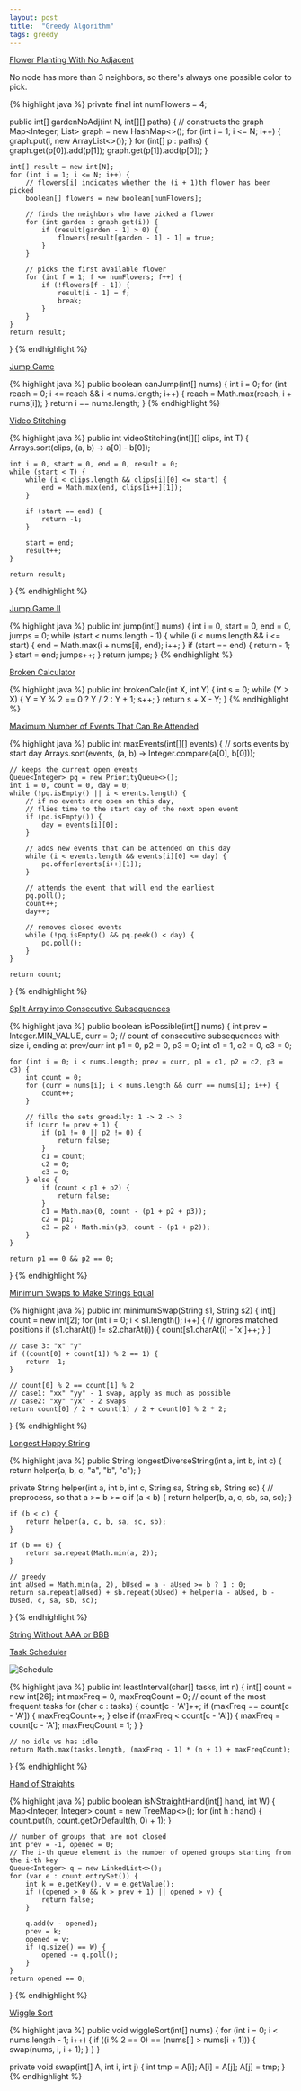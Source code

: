 ```yaml
---
layout: post
title:  "Greedy Algorithm"
tags: greedy
---
```

[Flower Planting With No Adjacent][flower-planting-with-no-adjacent]

No node has more than 3 neighbors, so there's always one possible color to pick.

{% highlight java %}
private final int numFlowers = 4;

public int[] gardenNoAdj(int N, int[][] paths) {
    // constructs the graph
    Map<Integer, List<Integer>> graph = new HashMap<>();
    for (int i = 1; i <= N; i++) {
        graph.put(i, new ArrayList<>());
    }
    for (int[] p : paths) {
        graph.get(p[0]).add(p[1]);
        graph.get(p[1]).add(p[0]);
    }

    int[] result = new int[N];
    for (int i = 1; i <= N; i++) {
        // flowers[i] indicates whether the (i + 1)th flower has been picked
        boolean[] flowers = new boolean[numFlowers];

        // finds the neighbors who have picked a flower
        for (int garden : graph.get(i)) {
            if (result[garden - 1] > 0) {
                flowers[result[garden - 1] - 1] = true;
            }
        }

        // picks the first available flower
        for (int f = 1; f <= numFlowers; f++) {
            if (!flowers[f - 1]) {
                result[i - 1] = f;
                break;
            }
        }    
    }
    return result;
}
{% endhighlight %}

[Jump Game][jump-game]

{% highlight java %}
public boolean canJump(int[] nums) {
    int i = 0;
    for (int reach = 0; i <= reach && i < nums.length; i++) {
        reach = Math.max(reach, i + nums[i]);
    }
    return i == nums.length;
}
{% endhighlight %}

[Video Stitching][video-stitching]

{% highlight java %}
public int videoStitching(int[][] clips, int T) {
    Arrays.sort(clips, (a, b) -> a[0] - b[0]);

    int i = 0, start = 0, end = 0, result = 0;
    while (start < T) {
        while (i < clips.length && clips[i][0] <= start) {
            end = Math.max(end, clips[i++][1]);
        }

        if (start == end) {
            return -1;
        }

        start = end;
        result++;
    }

    return result;
}
{% endhighlight %}

[Jump Game II][jump-game-ii]

{% highlight java %}
public int jump(int[] nums) {
    int i = 0, start = 0, end = 0, jumps = 0;
    while (start < nums.length - 1) {
        while (i < nums.length && i <= start) {
            end = Math.max(i + nums[i], end);
            i++;
        }
        if (start == end) {
            return - 1;
        }
        start = end;
        jumps++;
    }
    return jumps;
}
{% endhighlight %}

[Broken Calculator][broken-calculator]

{% highlight java %}
public int brokenCalc(int X, int Y) {
    int s = 0;
    while (Y > X) {
        Y = Y % 2 == 0 ? Y / 2 : Y + 1;
        s++;
    }
    return s + X - Y;
}
{% endhighlight %}

[Maximum Number of Events That Can Be Attended][maximum-number-of-events-that-can-be-attended]

{% highlight java %}
public int maxEvents(int[][] events) {
    // sorts events by start day
    Arrays.sort(events, (a, b) -> Integer.compare(a[0], b[0]));

    // keeps the current open events
    Queue<Integer> pq = new PriorityQueue<>();
    int i = 0, count = 0, day = 0;
    while (!pq.isEmpty() || i < events.length) {
        // if no events are open on this day,
        // flies time to the start day of the next open event
        if (pq.isEmpty()) {
            day = events[i][0];
        }

        // adds new events that can be attended on this day
        while (i < events.length && events[i][0] <= day) {
            pq.offer(events[i++][1]);
        }

        // attends the event that will end the earliest
        pq.poll();
        count++;
        day++;

        // removes closed events
        while (!pq.isEmpty() && pq.peek() < day) {
            pq.poll();
        }   
    }

    return count;
}
{% endhighlight %}

[Split Array into Consecutive Subsequences][split-array-into-consecutive-subsequences]

{% highlight java %}
public boolean isPossible(int[] nums) {
    int prev = Integer.MIN_VALUE, curr = 0;
    // count of consecutive subsequences with size i, ending at prev/curr
    int p1 = 0, p2 = 0, p3 = 0;
    int c1 = 1, c2 = 0, c3 = 0;

    for (int i = 0; i < nums.length; prev = curr, p1 = c1, p2 = c2, p3 = c3) {
        int count = 0;
        for (curr = nums[i]; i < nums.length && curr == nums[i]; i++) {
            count++;
        }

        // fills the sets greedily: 1 -> 2 -> 3
        if (curr != prev + 1) {
            if (p1 != 0 || p2 != 0) {
                return false;
            }
            c1 = count;
            c2 = 0;
            c3 = 0;
        } else {
            if (count < p1 + p2) {
                return false;
            }
            c1 = Math.max(0, count - (p1 + p2 + p3));
            c2 = p1;
            c3 = p2 + Math.min(p3, count - (p1 + p2));
        }
    }

    return p1 == 0 && p2 == 0;
}
{% endhighlight %}

[Minimum Swaps to Make Strings Equal][minimum-swaps-to-make-strings-equal]

{% highlight java %}
public int minimumSwap(String s1, String s2) {
    int[] count = new int[2];
    for (int i = 0; i < s1.length(); i++) {
        // ignores matched positions
        if (s1.charAt(i) != s2.charAt(i)) {
            count[s1.charAt(i) - 'x']++;
        }
    }

    // case 3: "x" "y"
    if ((count[0] + count[1]) % 2 == 1) {
        return -1;
    }

    // count[0] % 2 == count[1] % 2
    // case1: "xx" "yy" - 1 swap, apply as much as possible
    // case2: "xy" "yx" - 2 swaps
    return count[0] / 2 + count[1] / 2 + count[0] % 2 * 2;
}
{% endhighlight %}

[Longest Happy String][longest-happy-string]

{% highlight java %}
public String longestDiverseString(int a, int b, int c) {
    return helper(a, b, c, "a", "b", "c");
}

private String helper(int a, int b, int c, String sa, String sb, String sc) {
    // preprocess, so that a >= b >= c
    if (a < b) {
        return helper(b, a, c, sb, sa, sc);
    }

    if (b < c) {
        return helper(a, c, b, sa, sc, sb);
    }

    if (b == 0) {
        return sa.repeat(Math.min(a, 2));
    }

    // greedy
    int aUsed = Math.min(a, 2), bUsed = a - aUsed >= b ? 1 : 0; 
    return sa.repeat(aUsed) + sb.repeat(bUsed) + helper(a - aUsed, b - bUsed, c, sa, sb, sc);
}
{% endhighlight %}

[String Without AAA or BBB][string-without-aaa-or-bbb]

[Task Scheduler][task-scheduler]

![Schedule](/assets/task_scheduler.png)

{% highlight java %}
public int leastInterval(char[] tasks, int n) {
    int[] count = new int[26];
    int maxFreq = 0, maxFreqCount = 0;  // count of the most frequent tasks
    for (char c : tasks) {
        count[c - 'A']++;
        if (maxFreq == count[c - 'A']) {
            maxFreqCount++;
        } else if (maxFreq < count[c - 'A']) {
            maxFreq = count[c - 'A'];
            maxFreqCount = 1;
        }
    }

    // no idle vs has idle
    return Math.max(tasks.length, (maxFreq - 1) * (n + 1) + maxFreqCount);
}
{% endhighlight %}

[Hand of Straights][hand-of-straights]

{% highlight java %}
public boolean isNStraightHand(int[] hand, int W) {
    Map<Integer, Integer> count = new TreeMap<>();
    for (int h : hand) {
        count.put(h, count.getOrDefault(h, 0) + 1);
    }

    // number of groups that are not closed
    int prev = -1, opened = 0;
    // The i-th queue element is the number of opened groups starting from the i-th key
    Queue<Integer> q = new LinkedList<>();
    for (var e : count.entrySet()) {
        int k = e.getKey(), v = e.getValue();
        if ((opened > 0 && k > prev + 1) || opened > v) {
            return false;
        }

        q.add(v - opened);
        prev = k;
        opened = v;
        if (q.size() == W) {
            opened -= q.poll();
        }
    }
    return opened == 0;
}
{% endhighlight %}

[Wiggle Sort][wiggle-sort]

{% highlight java %}
public void wiggleSort(int[] nums) {
    for (int i = 0; i < nums.length - 1; i++) {
        if ((i % 2 == 0) == (nums[i] > nums[i + 1])) {
            swap(nums, i, i + 1);
        }
    }
}

private void swap(int[] A, int i, int j) {
    int tmp = A[i];
    A[i] = A[j];
    A[j] = tmp;
}
{% endhighlight %}

[broken-calculator]: https://leetcode.com/problems/broken-calculator/
[flower-planting-with-no-adjacent]: https://leetcode.com/problems/flower-planting-with-no-adjacent/
[hand-of-straights]: https://leetcode.com/problems/hand-of-straights/
[jump-game]: https://leetcode.com/problems/jump-game/
[jump-game-ii]: https://leetcode.com/problems/jump-game-ii/
[longest-happy-string]: https://leetcode.com/problems/longest-happy-string/
[maximum-number-of-events-that-can-be-attended]: https://leetcode.com/problems/maximum-number-of-events-that-can-be-attended/
[minimum-swaps-to-make-strings-equal]: https://leetcode.com/problems/minimum-swaps-to-make-strings-equal/
[split-array-into-consecutive-subsequences]: https://leetcode.com/problems/split-array-into-consecutive-subsequences/
[string-without-aaa-or-bbb]: https://leetcode.com/problems/string-without-aaa-or-bbb/
[task-scheduler]: https://leetcode.com/problems/task-scheduler/
[video-stitching]: https://leetcode.com/problems/video-stitching/
[wiggle-sort]: https://leetcode.com/problems/wiggle-sort/
